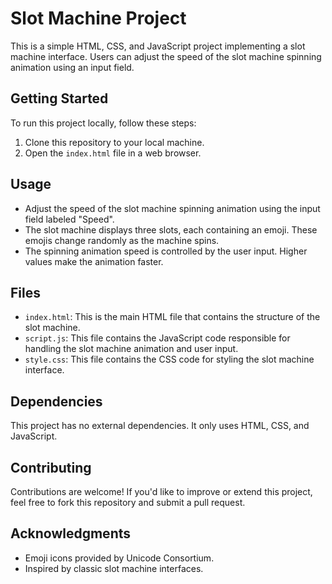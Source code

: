 # Slot Machine Project

This is a simple HTML, CSS, and JavaScript project implementing a slot machine interface. Users can adjust the speed of the slot machine spinning animation using an input field.

## Getting Started

To run this project locally, follow these steps:

1. Clone this repository to your local machine.
2. Open the `index.html` file in a web browser.

## Usage

- Adjust the speed of the slot machine spinning animation using the input field labeled "Speed".
- The slot machine displays three slots, each containing an emoji. These emojis change randomly as the machine spins.
- The spinning animation speed is controlled by the user input. Higher values make the animation faster.

## Files

- `index.html`: This is the main HTML file that contains the structure of the slot machine.
- `script.js`: This file contains the JavaScript code responsible for handling the slot machine animation and user input.
- `style.css`: This file contains the CSS code for styling the slot machine interface.

## Dependencies

This project has no external dependencies. It only uses HTML, CSS, and  JavaScript.

## Contributing

Contributions are welcome! If you'd like to improve or extend this project, feel free to fork this repository and submit a pull request.

## Acknowledgments

- Emoji icons provided by Unicode Consortium.
- Inspired by classic slot machine interfaces.
